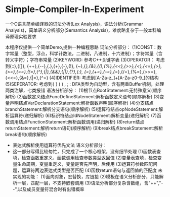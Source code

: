 # Simple-Compiler-In-Experiment
一个C语言简单编译器的词法分析(Lex Analysis)，语法分析(Grammar Analysis)，简单语义分析部分(Semantics Analysis)，难度略复杂于一般本科编译原理实验要求

本程序仅提供一个简单Demo,提供一种编程思路
词法分析部分：
(1)CONST：数字常量（整型，浮点，科学计数法，二进制，八进制，十六进制）；字符常量（含转义字符）；字符串常量
(2)KEYWORD: 参考C++关键字表
(3)OPERATOR： 考虑到{::},{[]}, {++},{--},{.},{+},{-},{!}, {~},{*},{&},{/},{%},{<<},{>>},{<},{<=},{>},{>=},{==},{!=},{^},{|},{&&},{||},{?},{:}, {=},{+=},{-=},{*=},{/=},{%=},{>>=},{<<=},{&=},{|=},{^=}
(4)IDENTIFIER: 考虑到[A-Za-z_]+[A-Za-z0-9_]的结构
(5)SEPERATOR: 考虑到{ } ( ) , ; :
DFA类型为自动型，含有两重Buffer机制，处理两类注解，七类报错
语法分析部分：
(1)根节点RootStatement:无特殊意义(顺序解析)
(2)函数定义结点FuncDefineStatement:解析函数定义语句(顺序解析)
(3)变量声明结点VarDeclarationStatement:解析函数声明(顺序解析)
(4)分支结点branchStatement:解析分支语句(顺序解析)
(5)运算符结点opNodeStatement:解析运算符(递归解析)
(6)标识符结点IdNodeStatement:解析变量(递归解析)
(7)函数调用结点FunctionStatement:解析函数调用(递归解析)
(8)return结点returnStatement:解析return语句(顺序解析)
(9)break结点breakStatement:解析break语句(顺序解析)
* 表达式解析使用运算符优先文法
语义分析部分：
* 这一部分写得比较匆忙，只完成了一个核心框架，没有细节处理
(1)函数表查填，检查函数重定义，函数调用检查参数类型返回值
(2)变量表查填，检查变量生命周期，变量重定义，变量是否先声明，后使用
(3)运算符参数匹配问题，运算符两边表达式类型是否匹配
(4)函数return语句与返回值的匹配度
未实现的功能：
(1)面向对象，宏替换，库链接
(2)模板在语义分析部分，只能解析一层，匹配一层，不支持嵌套调用
(3)语法分析部分复杂含数组，含"++","--",以及成员变量符混合时有出错概率
